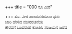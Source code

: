 +++
title = "000 ಸೂ ವೀರ"

+++
ಸೂ. ವೀರ ಪಾಂಡವರದಟನಾ ಧನು   
ಜಾರಿ ಹೇಳಿದ ವಚನರಚನೆಯ   
ಕೌರವಗೆ ಬಂದರುಹೆ ಕೋಪಿಸಿ ಸಂಜಯನ ಜರೆದ